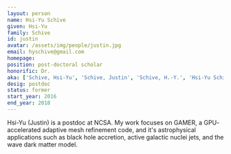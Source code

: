 ```yaml
---
layout: person
name: Hsi-Yu Schive
given: Hsi-Yu
family: Schive
id: justin
avatar: /assets/img/people/justin.jpg
email: hyschive@gmail.com
homepage: 
position: post-doctoral scholar
honorific: Dr.
aka: ['Schive, Hsi-Yu', 'Schive, Justin', 'Schive, H.-Y.', 'Hsi-Yu Schive']
desig: postdoc
status: former
start_year: 2016
end_year: 2018
---
```


Hsi-Yu (Justin) is a postdoc at NCSA. My work focuses on GAMER, a GPU-
accelerated adaptive mesh refinement code, and it's astrophysical
applications such as black hole accretion, active galactic nuclei
jets, and the wave dark matter model.

